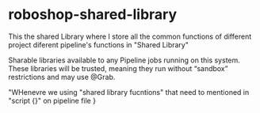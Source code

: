 # roboshop-shared-library

This the shared Library where I store all the common functions of different project diferent pipeline's functions in "Shared Library"

Sharable libraries available to any Pipeline jobs running on this system. These libraries will be trusted, meaning they run without “sandbox” restrictions and may use @Grab.

"WHenevre we using "shared library fucntions" that need to mentioned in "script {}" on pipeline file
}